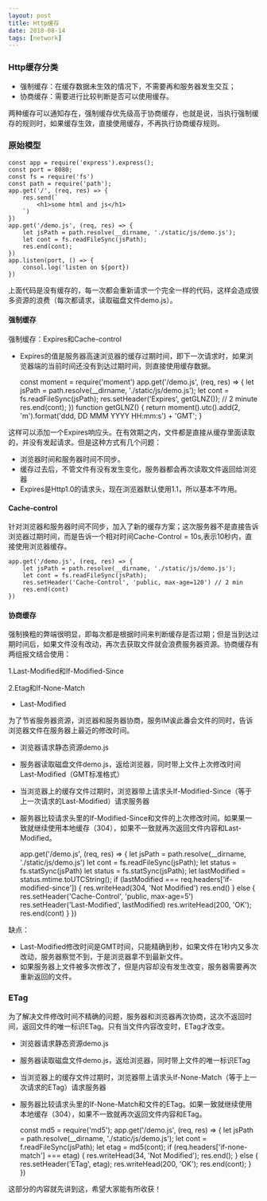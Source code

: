 ```yaml
---
layout: post
title: Http缓存
date: 2018-08-14
tags: [network]
---
```


### Http缓存分类

- 强制缓存：在缓存数据未生效的情况下，不需要再和服务器发生交互；
- 协商缓存：需要进行比较判断是否可以使用缓存。

两种缓存可以通知存在，强制缓存优先级高于协商缓存，也就是说，当执行强制缓存的规则时，如果缓存生效，直接使用缓存，不再执行协商缓存规则。

### 原始模型

    const app = require('express').express();
    const port = 8080;
    const fs = require('fs')
    const path = require('path');
    app.get('/', (req, res) => {
        res.send(`
            <h1>some html and js</h1>
        `)
    })
    app.get('/demo.js', (req, res) => {
        let jsPath = path.resolve(__dirname, './static/js/demo.js');
        let cont = fs.readFileSync(jsPath);
        res.end(cont);
    })
    app.listen(port, () => {
        consol.log('listen on ${port})
    })


上面代码是没有缓存的，每一次都会重新请求一个完全一样的代码，这样会造成很多资源的浪费（每次都请求，读取磁盘文件demo.js）。

#### 强制缓存

强制缓存：Expires和Cache-control

- Expires的值是服务器高速浏览器的缓存过期时间，即下一次请求时，如果浏览器端的当前时间还没有到达过期时间，则直接使用缓存数据。

    const moment = require('moment')
    app.get('/demo.js', (req, res) => {
        let jsPath = path.resolve(__dirname, './static/js/demo.js');
        let cont = fs.readFileSync(jsPath);
        res.setHeader('Expires', getGLNZ()); // 2 minute
        res.end(cont);
    })
    function getGLNZ() {
        return moment().utc().add(2, 'm').format('ddd, DD MMM YYYY HH:mm:s') + 'GMT';
    }

这样可以添加一个Expires响应头。在有效期之内，文件都是直接从缓存里面读取的，并没有发起请求。但是这种方式有几个问题：

- 浏览器时间和服务器时间不同步。
- 缓存过去后，不管文件有没有发生变化，服务器都会再次读取文件返回给浏览器
- Expires是Http1.0的请求头，现在浏览器默认使用1.1，所以基本不咋用。

#### Cache-control

针对浏览器和服务器时间不同步，加入了新的缓存方案；这次服务器不是直接告诉浏览器过期时间，而是告诉一个相对时间Cache-Control = 10s,表示10秒内，直接使用浏览器缓存。

    app.get('/demo.js', (req, res) => {
        let jsPath = path.resolve(__dirname, './static/js/demo.js');
        let cont = fs.readFileSync(jsPath);
        res.setHeader('Cache-Control', 'public, max-age=120') // 2 min 
        res.end(cont)
    })


#### 协商缓存

强制换粗的弊端很明显，即每次都是根据时间来判断缓存是否过期；但是当到达过期时间后，如果文件没有改动，再次去获取文件就会浪费服务器资源。协商缓存有两组报文结合使用：

1.Last-Modified和If-Modified-Since

2.Etag和If-None-Match

- Last-Modified

为了节省服务器资源，浏览器和服务器协商，服务IM诶此番会文件的同时，告诉浏览器文件在服务器上最近的修改时间。

- 浏览器请求静态资源demo.js
- 服务器读取磁盘文件demo.js，返给浏览器，同时带上文件上次修改时间 Last-Modified（GMT标准格式）
- 当浏览器上的缓存文件过期时，浏览器带上请求头If-Modified-Since（等于上一次请求的Last-Modified）请求服务器
- 服务器比较请求头里的If-Modified-Since和文件的上次修改时间。如果果一致就继续使用本地缓存（304），如果不一致就再次返回文件内容和Last-Modified。

    app.get('/demo.js', (req, res) => {
        let jsPath = path.resolve(__dirname, './static/js/demo.js')
        let cont = fs.readFileSync(jsPath);
        let status = fs.statSync(jsPath)
        let status = fs.statSync(jsPath);
        let lastModified = status.mtime.toUTCString();
        if (lastModified === req.headers['if-modified-since']) {
            res.writeHead(304, 'Not Modified')
            res.end()
        } else {
            res.setHeader('Cache-Control', 'public, max-age=5')
            res.setHeader('Last-Modified', lastModified)
            res.writeHead(200, 'OK');
            res.end(cont)
        }
    })

缺点：

- Last-Modified修改时间是GMT时间，只能精确到秒，如果文件在1秒内又多次改动，服务器察觉不到，于是浏览器拿不到最新文件。
- 如果服务器上文件被多次修改了，但是内容却没有发生改变，服务器需要再次重新返回的文件。

### ETag

为了解决文件修改时间不精确的问题，服务器和浏览器再次协商，这次不返回时间，返回文件的唯一标识ETag。只有当文件内容改变时，ETag才改变。

- 浏览器请求静态资源demo.js
- 服务器读取磁盘文件demo.js，返给浏览器，同时带上文件的唯一标识ETag
- 当浏览器上的缓存文件过期时，浏览器带上请求头If-None-Match（等于上一次请求的ETag）请求服务器
- 服务器比较请求头里的If-None-Match和文件的ETag。如果一致就继续使用本地缓存（304），如果不一致就再次返回文件内容和ETag。

    const md5 = require('md5');
    app.get('/demo.js', (req, res) => {
        let jsPath = path.resolve(__dirname, './static/js/demo.js');
        let cont = f.readFileSync(jsPath);
        let etag = md5(cont);
        if (req.headers['if-none-match'] === etag) {
            res.writeHead(34, 'Not Modified');
            res.end();
        } else {
            res.setHeader('ETag', etag);
            res.writeHead(200, 'OK');
            res.end(cont);
        }
    })

这部分的内容就先讲到这，希望大家能有所收获！